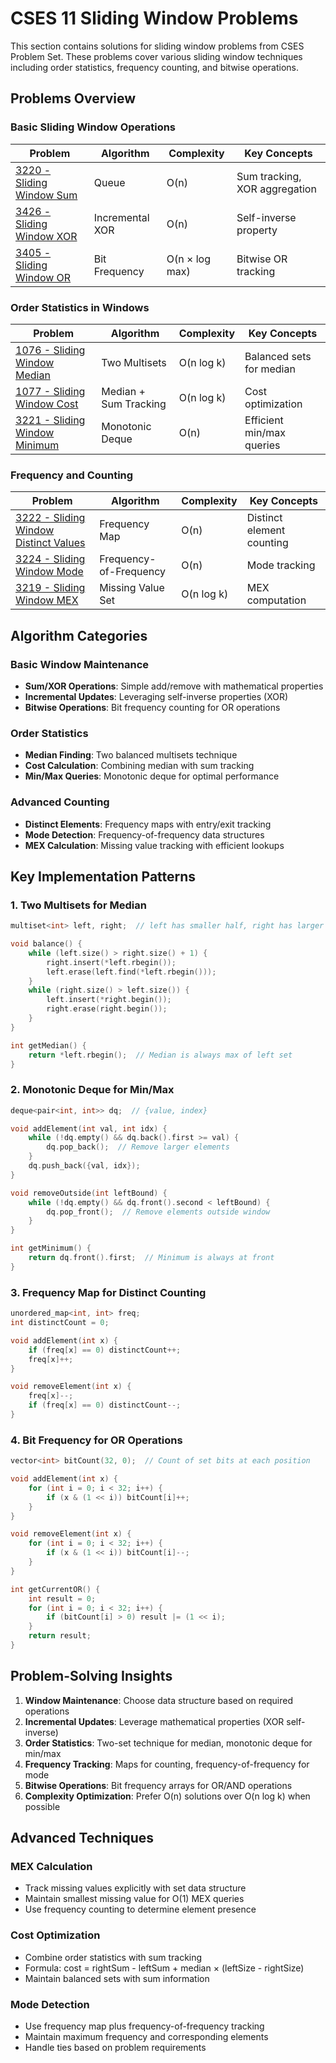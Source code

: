 # CSES 11 Sliding Window Problems

This section contains solutions for sliding window problems from CSES Problem Set. These problems cover various sliding window techniques including order statistics, frequency counting, and bitwise operations.

## Problems Overview

### Basic Sliding Window Operations

| Problem                                                  | Algorithm       | Complexity     | Key Concepts                  |
| -------------------------------------------------------- | --------------- | -------------- | ----------------------------- |
| [3220 - Sliding Window Sum](3220_sliding_window_sum.cpp) | Queue           | O(n)           | Sum tracking, XOR aggregation |
| [3426 - Sliding Window XOR](3426_sliding_window_xor.cpp) | Incremental XOR | O(n)           | Self-inverse property         |
| [3405 - Sliding Window OR](3405_sliding_window_or.cpp)   | Bit Frequency   | O(n × log max) | Bitwise OR tracking           |

### Order Statistics in Windows

| Problem                                                          | Algorithm             | Complexity | Key Concepts              |
| ---------------------------------------------------------------- | --------------------- | ---------- | ------------------------- |
| [1076 - Sliding Window Median](1076_sliding_window_median.cpp)   | Two Multisets         | O(n log k) | Balanced sets for median  |
| [1077 - Sliding Window Cost](1077_sliding_window_cost.cpp)       | Median + Sum Tracking | O(n log k) | Cost optimization         |
| [3221 - Sliding Window Minimum](3221_sliding_window_minimum.cpp) | Monotonic Deque       | O(n)       | Efficient min/max queries |

### Frequency and Counting

| Problem                                                                          | Algorithm              | Complexity | Key Concepts              |
| -------------------------------------------------------------------------------- | ---------------------- | ---------- | ------------------------- |
| [3222 - Sliding Window Distinct Values](3222_sliding_window_distinct_values.cpp) | Frequency Map          | O(n)       | Distinct element counting |
| [3224 - Sliding Window Mode](3224_sliding_window_mode.cpp)                       | Frequency-of-Frequency | O(n)       | Mode tracking             |
| [3219 - Sliding Window MEX](3219_sliding_window_mex.cpp)                         | Missing Value Set      | O(n log k) | MEX computation           |

## Algorithm Categories

### **Basic Window Maintenance**

- **Sum/XOR Operations**: Simple add/remove with mathematical properties
- **Incremental Updates**: Leveraging self-inverse properties (XOR)
- **Bitwise Operations**: Bit frequency counting for OR operations

### **Order Statistics**

- **Median Finding**: Two balanced multisets technique
- **Cost Calculation**: Combining median with sum tracking
- **Min/Max Queries**: Monotonic deque for optimal performance

### **Advanced Counting**

- **Distinct Elements**: Frequency maps with entry/exit tracking
- **Mode Detection**: Frequency-of-frequency data structures
- **MEX Calculation**: Missing value tracking with efficient lookups

## Key Implementation Patterns

### 1. Two Multisets for Median

```cpp
multiset<int> left, right;  // left has smaller half, right has larger half

void balance() {
    while (left.size() > right.size() + 1) {
        right.insert(*left.rbegin());
        left.erase(left.find(*left.rbegin()));
    }
    while (right.size() > left.size()) {
        left.insert(*right.begin());
        right.erase(right.begin());
    }
}

int getMedian() {
    return *left.rbegin();  // Median is always max of left set
}
```

### 2. Monotonic Deque for Min/Max

```cpp
deque<pair<int, int>> dq;  // {value, index}

void addElement(int val, int idx) {
    while (!dq.empty() && dq.back().first >= val) {
        dq.pop_back();  // Remove larger elements
    }
    dq.push_back({val, idx});
}

void removeOutside(int leftBound) {
    while (!dq.empty() && dq.front().second < leftBound) {
        dq.pop_front();  // Remove elements outside window
    }
}

int getMinimum() {
    return dq.front().first;  // Minimum is always at front
}
```

### 3. Frequency Map for Distinct Counting

```cpp
unordered_map<int, int> freq;
int distinctCount = 0;

void addElement(int x) {
    if (freq[x] == 0) distinctCount++;
    freq[x]++;
}

void removeElement(int x) {
    freq[x]--;
    if (freq[x] == 0) distinctCount--;
}
```

### 4. Bit Frequency for OR Operations

```cpp
vector<int> bitCount(32, 0);  // Count of set bits at each position

void addElement(int x) {
    for (int i = 0; i < 32; i++) {
        if (x & (1 << i)) bitCount[i]++;
    }
}

void removeElement(int x) {
    for (int i = 0; i < 32; i++) {
        if (x & (1 << i)) bitCount[i]--;
    }
}

int getCurrentOR() {
    int result = 0;
    for (int i = 0; i < 32; i++) {
        if (bitCount[i] > 0) result |= (1 << i);
    }
    return result;
}
```

## Problem-Solving Insights

1. **Window Maintenance**: Choose data structure based on required operations
2. **Incremental Updates**: Leverage mathematical properties (XOR self-inverse)
3. **Order Statistics**: Two-set technique for median, monotonic deque for min/max
4. **Frequency Tracking**: Maps for counting, frequency-of-frequency for mode
5. **Bitwise Operations**: Bit frequency arrays for OR/AND operations
6. **Complexity Optimization**: Prefer O(n) solutions over O(n log k) when possible

## Advanced Techniques

### **MEX Calculation**

- Track missing values explicitly with set data structure
- Maintain smallest missing value for O(1) MEX queries
- Use frequency counting to determine element presence

### **Cost Optimization**

- Combine order statistics with sum tracking
- Formula: cost = rightSum - leftSum + median × (leftSize - rightSize)
- Maintain balanced sets with sum information

### **Mode Detection**

- Use frequency map plus frequency-of-frequency tracking
- Maintain maximum frequency and corresponding elements
- Handle ties based on problem requirements

